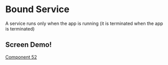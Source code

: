 # Bound Service

A service runs only when the app is running (it is terminated when the app is terminated)

## Screen Demo!
[Component 52](https://user-images.githubusercontent.com/45378000/164563487-46f6701c-10ac-4df2-85d1-b253cb79f8e8.png)
